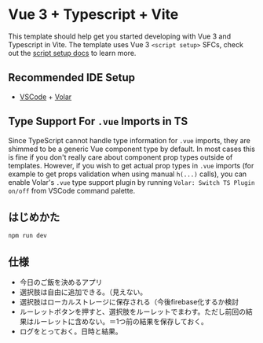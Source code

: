 # Vue 3 + Typescript + Vite

This template should help get you started developing with Vue 3 and Typescript in Vite. The template uses Vue 3 `<script setup>` SFCs, check out the [script setup docs](https://v3.vuejs.org/api/sfc-script-setup.html#sfc-script-setup) to learn more.

## Recommended IDE Setup

- [VSCode](https://code.visualstudio.com/) + [Volar](https://marketplace.visualstudio.com/items?itemName=johnsoncodehk.volar)

## Type Support For `.vue` Imports in TS

Since TypeScript cannot handle type information for `.vue` imports, they are shimmed to be a generic Vue component type by default. In most cases this is fine if you don't really care about component prop types outside of templates. However, if you wish to get actual prop types in `.vue` imports (for example to get props validation when using manual `h(...)` calls), you can enable Volar's `.vue` type support plugin by running `Volar: Switch TS Plugin on/off` from VSCode command palette.


## はじめかた
```
npm run dev
```

## 仕様
* 今日のご飯を決めるアプリ
* 選択肢は自由に追加できる。（見えない。
* 選択肢はローカルストレージに保存される（今後firebase化するか検討
* ルーレットボタンを押すと、選択肢をルーレットでまわす。ただし前回の結果はルーレットに含めない。＝1つ前の結果を保存しておく。
* ログをとっておく。日時と結果。
